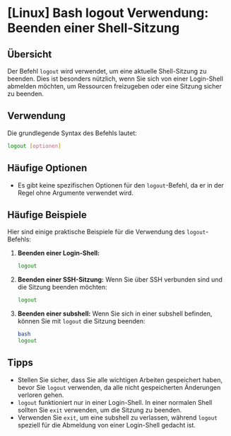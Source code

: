 # [Linux] Bash logout Verwendung: Beenden einer Shell-Sitzung

## Übersicht
Der Befehl `logout` wird verwendet, um eine aktuelle Shell-Sitzung zu beenden. Dies ist besonders nützlich, wenn Sie sich von einer Login-Shell abmelden möchten, um Ressourcen freizugeben oder eine Sitzung sicher zu beenden.

## Verwendung
Die grundlegende Syntax des Befehls lautet:

```bash
logout [optionen]
```

## Häufige Optionen
- Es gibt keine spezifischen Optionen für den `logout`-Befehl, da er in der Regel ohne Argumente verwendet wird. 

## Häufige Beispiele
Hier sind einige praktische Beispiele für die Verwendung des `logout`-Befehls:

1. **Beenden einer Login-Shell:**
   ```bash
   logout
   ```

2. **Beenden einer SSH-Sitzung:**
   Wenn Sie über SSH verbunden sind und die Sitzung beenden möchten:
   ```bash
   logout
   ```

3. **Beenden einer subshell:**
   Wenn Sie sich in einer subshell befinden, können Sie mit `logout` die Sitzung beenden:
   ```bash
   bash
   logout
   ```

## Tipps
- Stellen Sie sicher, dass Sie alle wichtigen Arbeiten gespeichert haben, bevor Sie `logout` verwenden, da alle nicht gespeicherten Änderungen verloren gehen.
- `logout` funktioniert nur in einer Login-Shell. In einer normalen Shell sollten Sie `exit` verwenden, um die Sitzung zu beenden.
- Verwenden Sie `exit`, um eine subshell zu verlassen, während `logout` speziell für die Abmeldung von einer Login-Shell gedacht ist.